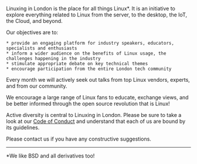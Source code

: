 Linuxing in London is the place for all things Linux*. It is an initiative to explore everything related to Linux from the server, to the desktop, the IoT, the Cloud, and beyond.

Our objectives are to:

    * provide an engaging platform for industry speakers, educators, specialists and enthusiasts
    * inform a wider audience on the benefits of Linux usage, the challenges happening in the industry
    * stimulate appropriate debate on key technical themes
    * encourage participation from the entire London tech community

Every month we will actively seek out talks from top Linux vendors, experts, and from our community.

We encourage a large range of Linux fans to educate, exchange views, and be better informed through the open source revolution that is Linux!

Active diversity is central to Linuxing in London. Please be sure to take a look at our [Code of Conduct](https://github.com/linuxing-london/draft-documents/blob/master/code-of-conduct.md) and understand that each of us are bound by its guidelines.

Please contact us if you have any constructive suggestions.

------------------------
\*We like BSD and all derivatives too!
